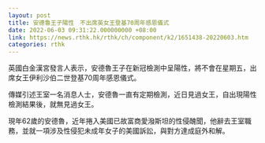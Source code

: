 ```yaml
---
layout: post
title: 安德魯王子陽性　不出席英女王登基70周年感恩儀式
date: 2022-06-03 09:31:22.000000000 +08:00
link: https://news.rthk.hk/rthk/ch/component/k2/1651438-20220603.htm
categories: rthk
---
```


英國白金漢宮發言人表示，安德魯王子在新冠檢測中呈陽性，將不會在星期五，出席女王伊利沙伯二世登基70周年感恩儀式。

傳媒引述王室一名消息人士，安德魯一直有定期檢測，近日見過女王，自出現陽性檢測結果後，就無見過女王。

現年62歲的安德魯，近年捲入美國已故富商愛潑斯坦的性侵醜聞，他辭去王室職務，並就一項涉及性侵犯未成年女子的美國訴訟，與對方達成庭外和解。

